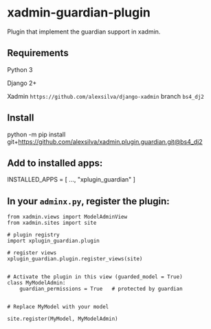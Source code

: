 # xadmin-guardian-plugin
Plugin that implement the guardian support in xadmin.


## Requirements
Python 3

Django 2+

Xadmin `https://github.com/alexsilva/django-xadmin` branch `bs4_dj2`

## Install

python -m pip install git+https://github.com/alexsilva/xadmin.plugin.guardian.git@bs4_dj2


## Add to installed apps:

INSTALLED_APPS = [
    ...,
    "xplugin_guardian"
]



## In your `adminx.py`, register the plugin:

```
from xadmin.views import ModelAdminView
from xadmin.sites import site

# plugin registry
import xplugin_guardian.plugin

# register views
xplugin_guardian.plugin.register_views(site)


# Activate the plugin in this view (guarded_model = True)
class MyModelAdmin:
    guardian_permissions = True   # protected by guardian


# Replace MyModel with your model

site.register(MyModel, MyModelAdmin)
```
